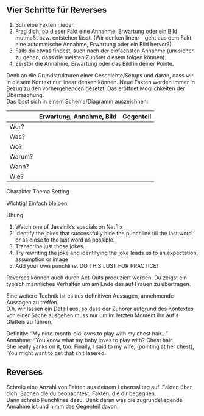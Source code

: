 ---
---

## Vier Schritte für Reverses
1. Schreibe Fakten nieder. 
2. Frag dich, ob dieser Fakt eine Annahme, Erwartung oder ein Bild mutmaßt bzw. entstehen lässt.  (Wir denken linear - geht aus dem Fakt eine automatische Annahme, Erwartung oder ein Bild hervor?)
3. Falls du etwas findest, such nach der einfachsten Annahme (um sicher zu gehen, dass die meisten Zuhörer diesem folgen können). 
4. Zerstör die Annahme, Erwartung oder das Bild in deiner Pointe.  

Denk an die Grundstrukturen einer Geschichte/Setups und daran, dass wir in diesem Kontext nur linear denken können.  Neue Fakten werden immer in Bezug zu den vorhergehenden gesetzt.  Das eröffnet Möglichkeiten der Überraschung.  
Das lässt sich in einem Schema/Diagramm auszeichnen: 

|        | Erwartung, Annahme, Bild | Gegenteil |
|--------|--------------------------|-----------|
| Wer?   |                          |           |
| Was?   |                          |           |
| Wo?    |                          |           |
| Warum? |                          |           |
| Wann?  |                          |           |
| Wie?   |                          |           |

Charakter
Thema
Setting

Wichtig!  Einfach bleiben!

Übung!
1. Watch one of Jeselnik’s specials on Netflix
2. Identify the jokes that successfully hide the punchline till the last
word or as close to the last word as possible.
3. Transcribe just those jokes.
4. Try rewriting the joke and identifying the joke leads us to an
expectation, assumption or image
5. Add your own punchline.
DO THIS JUST FOR PRACTICE!

Reverses können auch durch Act-Outs produziert werden.  Du zeigst ein typisch männliches Verhalten um am Ende das auf Frauen zu übertragen.  

Eine weitere Technik ist es aus definitiven Aussagen, annehmende Aussagen zu treffen.  
D.h. wir lassen ein Detail aus, so dass der Zuhörer aufgrund des Kontextes von einer Sache ausgehen muss nur um im letzten Moment ihn auf's Glatteis zu führen.  

Definitiv:  “My nine-month-old loves to play with my chest hair…”  
Annahme:  “You know what my baby loves to play with? Chest hair.   
She really yanks on it, too. Finally, I said to my wife, (pointing at her chest), ‘You might want to get that shit lasered.

## Reverses
Schreib eine Anzahl von Fakten aus deinem Lebensalltag auf.  Fakten über dich.  Sachen die du beobachtest.  Fakten, die dir begegnen.  
Dann schreib Punchlines dazu.  Denk daran was die zugrundeliegende Annahme ist und nimm das Gegenteil davon.  

